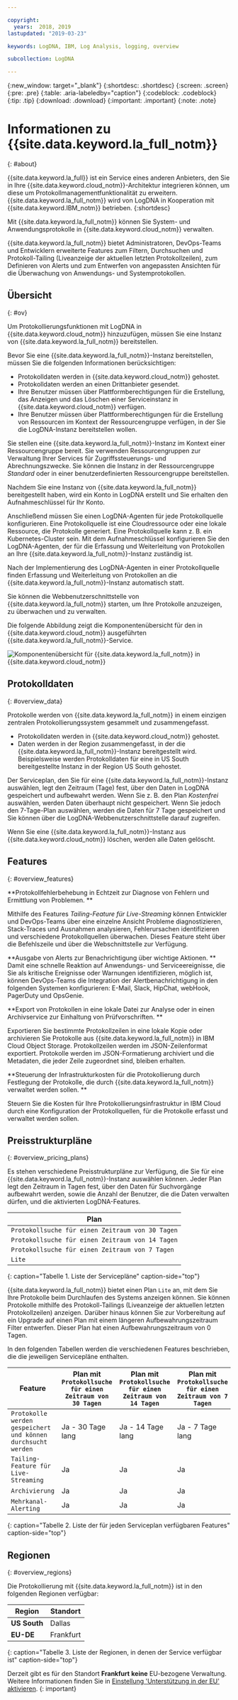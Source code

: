 ```yaml
---

copyright:
  years:  2018, 2019
lastupdated: "2019-03-23"

keywords: LogDNA, IBM, Log Analysis, logging, overview

subcollection: LogDNA

---
```


{:new_window: target="_blank"}
{:shortdesc: .shortdesc}
{:screen: .screen}
{:pre: .pre}
{:table: .aria-labeledby="caption"}
{:codeblock: .codeblock}
{:tip: .tip}
{:download: .download}
{:important: .important}
{:note: .note}

# Informationen zu {{site.data.keyword.la_full_notm}}
{: #about}

{{site.data.keyword.la_full}} ist ein Service eines anderen Anbieters, den Sie in Ihre {{site.data.keyword.cloud_notm}}-Architektur integrieren können, um diese um Protokollmanagementfunktionalität zu erweitern. {{site.data.keyword.la_full_notm}} wird von LogDNA in Kooperation mit {{site.data.keyword.IBM_notm}} betrieben.
{:shortdesc}

Mit {{site.data.keyword.la_full_notm}} können Sie System- und Anwendungsprotokolle in {{site.data.keyword.cloud_notm}} verwalten.

{{site.data.keyword.la_full_notm}} bietet Administratoren, DevOps-Teams und Entwicklern erweiterte Features zum Filtern, Durchsuchen und Protokoll-Tailing (Liveanzeige der aktuellen letzten Protokollzeilen), zum Definieren von Alerts und zum Entwerfen von angepassten Ansichten für die Überwachung von Anwendungs- und Systemprotokollen.


## Übersicht
{: #ov}

Um Protokollierungsfunktionen mit LogDNA in {{site.data.keyword.cloud_notm}} hinzuzufügen, müssen Sie eine Instanz von {{site.data.keyword.la_full_notm}} bereitstellen.

Bevor Sie eine {{site.data.keyword.la_full_notm}}-Instanz bereitstellen, müssen Sie die folgenden Informationen berücksichtigen:
* Protokolldaten werden in {{site.data.keyword.cloud_notm}} gehostet.
* Protokolldaten werden an einen Drittanbieter gesendet.
* Ihre Benutzer müssen über Plattformberechtigungen für die Erstellung, das Anzeigen und das Löschen einer Serviceinstanz in {{site.data.keyword.cloud_notm}} verfügen.
* Ihre Benutzer müssen über Plattformberechtigungen für die Erstellung von Ressourcen im Kontext der Ressourcengruppe verfügen, in der Sie die LogDNA-Instanz bereitstellen wollen.

Sie stellen eine {{site.data.keyword.la_full_notm}}-Instanz im Kontext einer Ressourcengruppe bereit. Sie verwenden Ressourcengruppen zur Verwaltung Ihrer Services für Zugriffssteuerungs- und Abrechnungszwecke. Sie können die Instanz in der Ressourcengruppe *Standard* oder in einer benutzerdefinierten Ressourcengruppe bereitstellen.

Nachdem Sie eine Instanz von {{site.data.keyword.la_full_notm}} bereitgestellt haben, wird ein Konto in LogDNA erstellt und Sie erhalten den Aufnahmeschlüssel für Ihr Konto. 

Anschließend müssen Sie einen LogDNA-Agenten für jede Protokollquelle konfigurieren. Eine Protokollquelle ist eine Cloudressource oder eine lokale Ressource, die Protokolle generiert. Eine Protokollquelle kann z. B. ein Kubernetes-Cluster sein. Mit dem Aufnahmeschlüssel konfigurieren Sie den LogDNA-Agenten, der für die Erfassung und Weiterleitung von Protokollen an Ihre {{site.data.keyword.la_full_notm}}-Instanz zuständig ist.

Nach der Implementierung des LogDNA-Agenten in einer Protokollquelle finden Erfassung und Weiterleitung von Protokollen an die {{site.data.keyword.la_full_notm}}-Instanz automatisch statt.

Sie können die Webbenutzerschnittstelle von {{site.data.keyword.la_full_notm}} starten, um Ihre Protokolle anzuzeigen, zu überwachen und zu verwalten.

Die folgende Abbildung zeigt die Komponentenübersicht für den in {{site.data.keyword.cloud_notm}} ausgeführten {{site.data.keyword.la_full_notm}}-Service.

![Komponentenübersicht für {{site.data.keyword.la_full_notm}} in {{site.data.keyword.cloud_notm}}](images/components.png "Komponentenübersicht für {{site.data.keyword.la_full_notm}} in {{site.data.keyword.cloud_notm}}")


## Protokolldaten
{: #overview_data}

Protokolle werden von {{site.data.keyword.la_full_notm}} in einem einzigen zentralen Protokollierungssystem gesammelt und zusammengefasst.

* Protokolldaten werden in {{site.data.keyword.cloud_notm}} gehostet.
* Daten werden in der Region zusammengefasst, in der die {{site.data.keyword.la_full_notm}}-Instanz bereitgestellt wird. Beispielsweise werden Protokolldaten für eine in US South bereitgestellte Instanz in der Region US South gehostet.

Der Serviceplan, den Sie für eine {{site.data.keyword.la_full_notm}}-Instanz auswählen, legt den Zeitraum (Tage) fest, über den Daten in LogDNA gespeichert und aufbewahrt werden. Wenn Sie z. B. den Plan *Kostenfrei* auswählen, werden Daten überhaupt nicht gespeichert. Wenn Sie jedoch den 7-Tage-Plan auswählen, werden die Daten für 7 Tage gespeichert und Sie können über die LogDNA-Webbenutzerschnittstelle darauf zugreifen.

Wenn Sie eine {{site.data.keyword.la_full_notm}}-Instanz aus {{site.data.keyword.cloud_notm}} löschen, werden alle Daten gelöscht.



## Features
{: #overview_features}

**Protokollfehlerbehebung in Echtzeit zur Diagnose von Fehlern und Ermittlung von Problemen. **

Mithilfe des Features *Tailing-Feature für Live-Streaming* können Entwickler und DevOps-Teams über eine einzelne Ansicht Probleme diagnostizieren, Stack-Traces und Ausnahmen analysieren, Fehlerursachen identifizieren und verschiedene Protokollquellen überwachen. Dieses Feature steht über die Befehlszeile und über die Webschnittstelle zur Verfügung.

**Ausgabe von Alerts zur Benachrichtigung über wichtige Aktionen. **
Damit eine schnelle Reaktion auf Anwendungs- und Serviceereignisse, die Sie als kritische Ereignisse oder Warnungen identifizieren, möglich ist, können DevOps-Teams die Integration der Alertbenachrichtigung in den folgenden Systemen konfigurieren: E-Mail, Slack, HipChat, webHook, PagerDuty und OpsGenie.

**Export von Protokollen in eine lokale Datei zur Analyse oder in einen Archivservice zur Einhaltung von Prüfvorschriften. **

Exportieren Sie bestimmte Protokollzeilen in eine lokale Kopie oder archivieren Sie Protokolle aus {{site.data.keyword.la_full_notm}} in IBM Cloud Object Storage.
Protokollzeilen werden im JSON-Zeilenformat exportiert. Protokolle werden im JSON-Formatierung archiviert und die Metadaten, die jeder Zeile zugeordnet sind, bleiben erhalten.

**Steuerung der Infrastrukturkosten für die Protokollierung durch Festlegung der Protokolle, die durch {{site.data.keyword.la_full_notm}} verwaltet werden sollen. **

Steuern Sie die Kosten für Ihre Protokollierungsinfrastruktur in IBM Cloud durch eine Konfiguration der Protokollquellen, für die Protokolle erfasst und verwaltet werden sollen.


## Preisstrukturpläne
{: #overview_pricing_plans}

Es stehen verschiedene Preisstrukturpläne zur Verfügung, die Sie für eine {{site.data.keyword.la_full_notm}}-Instanz auswählen können. Jeder Plan legt den Zeitraum in Tagen fest, über den Daten für Suchvorgänge aufbewahrt werden, sowie die Anzahl der Benutzer, die die Daten verwalten dürfen, und die aktivierten LogDNA-Features.

| Plan                     | 
|--------------------------|
| `Protokollsuche für einen Zeitraum von 30 Tagen`  |
| `Protokollsuche für einen Zeitraum von 14 Tagen`  |
| `Protokollsuche für einen Zeitraum von 7 Tagen`   |
| `Lite`                  |
{: caption="Tabelle 1. Liste der Servicepläne" caption-side="top"} 

{{site.data.keyword.la_full_notm}} bietet einen Plan `Lite` an, mit dem Sie Ihre Protokolle beim Durchlaufen des Systems anzeigen können. Sie können Protokolle mithilfe des Protokoll-Tailings (Liveanzeige der aktuellen letzten Protokollzeilen) anzeigen. Darüber hinaus können Sie zur Vorbereitung auf ein Upgrade auf einen Plan mit einem längeren Aufbewahrungszeitraum Filter entwerfen. Dieser Plan hat einen Aufbewahrungszeitraum von 0 Tagen.

In den folgenden Tabellen werden die verschiedenen Features beschrieben, die die jeweiligen Servicepläne enthalten.

| Feature                          | Plan mit `Protokollsuche für einen Zeitraum von 30 Tagen` | Plan mit `Protokollsuche für einen Zeitraum von 14 Tagen`    | Plan mit `Protokollsuche für einen Zeitraum von 7 Tagen`  | Plan Lite | 
|----------------------------------|-------------------------|-------------------------------|-----------------------------|--------------|
| `Protokolle werden gespeichert und können durchsucht werden` | Ja - 30 Tage lang       | Ja - 14 Tage lang             | Ja - 7 Tage lang            | Nein           |
| `Tailing-Feature für Live-Streaming`            | Ja                     | Ja                           | Ja                         | Ja          |
| `Archivierung`                      | Ja                     | Ja                           | Ja                         | Nein           |
| `Mehrkanal-Alerting`         | Ja                     | Ja                           | Ja                         | Nein           | 
{: caption="Tabelle 2. Liste der für jeden Serviceplan verfügbaren Features" caption-side="top"} 



## Regionen
{: #overview_regions}

Die Protokollierung mit {{site.data.keyword.la_full_notm}} ist in den folgenden Regionen verfügbar:

| Region                | Standort  |
|-----------------------|-----------|
| **US South**          | Dallas    |
| **EU-DE**             | Frankfurt | 
{: caption="Tabelle 3. Liste der Regionen, in denen der Service verfügbar ist" caption-side="top"} 

Derzeit gibt es für den Standort **Frankfurt** **keine** EU-bezogene Verwaltung. Weitere Informationen finden Sie in [Einstellung 'Unterstützung in der EU' aktivieren](/docs/account?topic=account-eu-hipaa-supported#bill_eusupported).
{: important}



